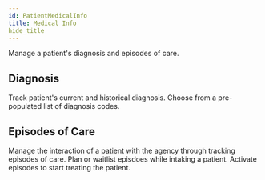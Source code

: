 ```yaml
---
id: PatientMedicalInfo
title: Medical Info
hide_title
---
```

Manage a patient's diagnosis and episodes of care. 

## Diagnosis
Track patient's current and historical diagnosis. Choose from a pre-populated list of diagnosis codes. 

## Episodes of Care
Manage the interaction of a patient with the agency through tracking episodes of care. Plan or waitlist episdoes while intaking a patient. Activate episodes to start treating the patient. 